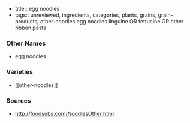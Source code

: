 - title:: egg noodles
- tags:: unreviewed, ingredients, categories, plants, grains, grain-products, other-noodles
egg noodles linguine OR fettucine OR other ribbon pasta

### Other Names

* egg noodles

### Varieties

* [[other-noodles]]

### Sources
* http://foodsubs.com/NoodlesOther.html
